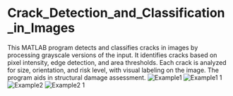 # Crack_Detection_and_Classification_in_Images
This MATLAB program detects and classifies cracks in images by processing grayscale versions of the input. It identifies cracks based on pixel intensity, edge detection, and area thresholds. Each crack is analyzed for size, orientation, and risk level, with visual labeling on the image. The program aids in structural damage assessment.
![Example1](https://github.com/user-attachments/assets/8546430e-7d78-4739-8cc3-e387d2fe22b6)
![Example1 1](https://github.com/user-attachments/assets/e42e7953-0f4c-4823-a0e4-bf0c6d71701e)
![Example2](https://github.com/user-attachments/assets/c91699a8-8646-4738-8f40-735b80833186)
![Example2 1](https://github.com/user-attachments/assets/4da6de52-ca73-4f7f-8456-1d2b41ba36a5)
